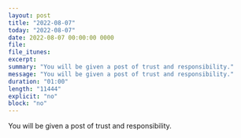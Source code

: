 ```yaml
---
layout: post
title: "2022-08-07"
today: "2022-08-07"
date: 2022-08-07 00:00:00 0000
file:
file_itunes:
excerpt:
summary: "You will be given a post of trust and responsibility."
message: "You will be given a post of trust and responsibility."
duration: "01:00"
length: "11444"
explicit: "no"
block: "no"
---
```

You will be given a post of trust and responsibility.

